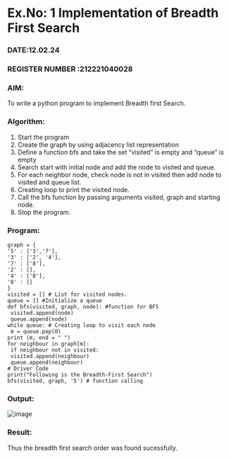 # Ex.No: 1  Implementation of Breadth First Search 
### DATE:12.02.24                                                                           
### REGISTER NUMBER :212221040028 
### AIM: 
To write a python program to implement Breadth first Search. 
### Algorithm:
1. Start the program
2. Create the graph by using adjacency list representation
3. Define a function bfs and take the set “visited” is empty and “queue” is empty
4. Search start with initial node and add the node to visited and queue.
5. For each neighbor node, check node is not in visited then add node to visited and queue list.
6.  Creating loop to print the visited node.
7.   Call the bfs function by passing arguments visited, graph and starting node.
8.   Stop the program.
### Program:
```
graph = {
'5' : ['3','7'],
'3' : ['2', '4'],
'7' : ['8'],
'2' : [],
'4' : ['8'],
'8' : []
}
visited = [] # List for visited nodes.
queue = [] #Initialize a queue
def bfs(visited, graph, node): #function for BFS
 visited.append(node)
 queue.append(node)
while queue: # Creating loop to visit each node
 m = queue.pop(0)
print (m, end = " ")
for neighbour in graph[m]:
 if neighbour not in visited:
 visited.append(neighbour)
 queue.append(neighbour)
# Driver Code
print("Following is the Breadth-First Search")
bfs(visited, graph, '5') # function calling

```
### Output:

![image](https://github.com/Gopika-5/AI_Lab_2023-24/assets/147976522/c6deb42f-ffa0-4569-8c3f-022adffef114)


### Result:
Thus the breadth first search order was found sucessfully.
